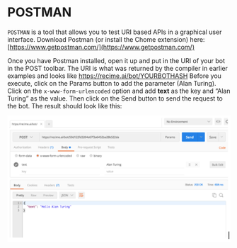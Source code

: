 # POSTMAN

`POSTMAN` is a tool that allows you to test URI based APIs in a graphical user interface. Download Postman (or install the Chome extension) here: [https://www.getpostman.com/](https://www.getpostman.com/)

Once you have Postman installed, open it up and put in the URI of your bot in the POST toolbar. The URI is what was returned by the compiler in earlier examples and looks like https://recime.ai/bot/YOURBOTHASH
Before you execute, click on the Params button to add the parameter (Alan Turing). Click on the `x-www-form-urlencoded` option and add **text** as the key and “Alan Turing” as the value. Then click on the Send button to send the request to the bot. The result should look like this:


![](bot-1c.png)


